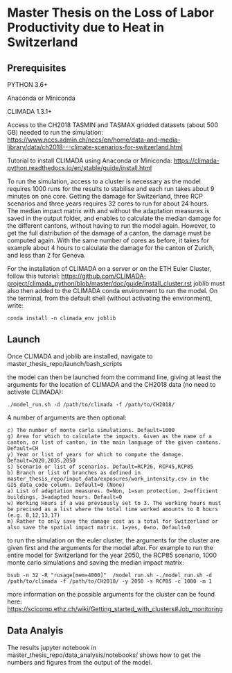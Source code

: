 # Master Thesis on the Loss of Labor Productivity due to Heat in Switzerland

## Prerequisites
PYTHON 3.6+

Anaconda or Miniconda 

CLIMADA 1.3.1+

Access to the CH2018 TASMIN and TASMAX gridded datasets (about 500 GB) needed to run the simulation:
https://www.nccs.admin.ch/nccs/en/home/data-and-media-library/data/ch2018---climate-scenarios-for-switzerland.html

Tutorial to install CLIMADA using Anaconda or Miniconda:
https://climada-python.readthedocs.io/en/stable/guide/install.html

To run the simulation, access to a cluster is necessary as the model requires 1000 runs for the results to stabilise and each run takes about 9 minutes on one core. Getting the damage for Switzerland, three RCP scenarios and three years requires 32 cores to run for about 24 hours.      
The median impact matrix with and without the adaptation measures is saved in the output folder, and enables to calculate the median damage for the different cantons, without having to run the model again. However, to get the full distribution of the damage of a canton, the damage must be computed again. With the same number of cores as before, it takes for example about 4 hours to calculate the damage for the canton of Zurich, and less than 2 for Geneva.

For the installation of CLIMADA on a server or on the ETH Euler Cluster, follow this tutorial:
https://github.com/CLIMADA-project/climada_python/blob/master/doc/guide/install_cluster.rst
joblib must also then added to the CLIMADA conda environment to run the model. On the terminal, from the default shell (without activating the environment), write:

    conda install -n climada_env joblib

## Launch
Once CLIMADA and joblib are installed, navigate to master_thesis_repo/launch/bash_scripts

the model can then be launched from the command line, giving at least the arguments for the location of CLIMADA and the CH2018 data (no need to activate CLIMADA):

    ./model_run.sh -d /path/to/climada -f /path/to/CH2018/

A number of arguments are then optional:

    c) The number of monte carlo simulations. Default=1000
    g) Area for which to calculate the impacts. Given as the name of a canton, or list of canton, in the main language of the given cantons. Default=CH
    y) Year or list of years for which to compute the damage. Default=2020,2035,2050 
    s) Scenario or list of scenarios. Default=RCP26, RCP45,RCP85
    b) Branch or list of branches as defined in master_thesis_repo/input_data/exposures/work_intensity.csv in the GIS_data_code column. Default=0 (None) 
    a) List of adaptation measures. 0=Non, 1=sun protection, 2=efficient buildings, 3=adapted hours. Default=0
    w) Working Hours if a was previously set to 3. The working hours must be precised as a list where the total time worked amounts to 8 hours (e.g. 8,12,13,17)   
    m) Rather to only save the damage cost as a total for Switzerland or also save the spatial impact matrix. 1=yes, 0=no. Default=0
    
    
to run the simulation on the euler cluster, the arguments for the cluster are given first and the  arguments for the model after. For example to run the entire model for Switzerland for the year 2050, the RCP85 scenario, 1000 monte carlo simulations and saving the median impact matrix:

    bsub -n 32 -R "rusage[mem=4000]"  /model_run.sh -./model_run.sh -d /path/to/climada -f /path/to/CH2018/ -y 2050 -s RCP85 -c 1000 -m 1

more information on the possible arguments for the cluster can be found here: 
https://scicomp.ethz.ch/wiki/Getting_started_with_clusters#Job_monitoring

## Data Analyis

The results jupyter notebook in master_thesis_repo/data_analysis/notebooks/ shows how to get the numbers and figures from the output of the model.

 



 

